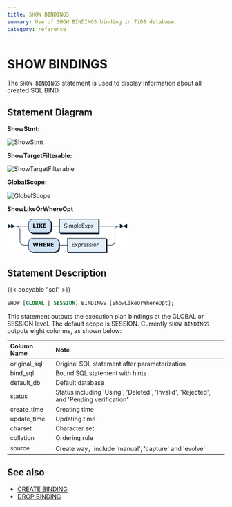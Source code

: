 ```yaml
---
title: SHOW BINDINGS
summary: Use of SHOW BINDINGS binding in TiDB database.
category: reference
---
```


# SHOW BINDINGS

The `SHOW BINDINGS` statement is used to display information about all created SQL BIND.

## Statement Diagram

**ShowStmt:**

![ShowStmt](/media/sqlgram/ShowStmt.png)

**ShowTargetFilterable:**

![ShowTargetFilterable](/media/sqlgram/ShowTargetFilterable.png)

**GlobalScope:**

![GlobalScope](/media/sqlgram/GlobalScope.png)

**ShowLikeOrWhereOpt**

![ShowLikeOrWhereOpt](/media/sqlgram/ShowLikeOrWhereOpt.png)

## Statement Description

{{< copyable "sql" >}}

```sql
SHOW [GLOBAL | SESSION] BINDINGS [ShowLikeOrWhereOpt];
```

This statement outputs the execution plan bindings at the GLOBAL or SESSION level. The default scope is SESSION. Currently `SHOW BINDINGS` outputs eight columns, as shown below:

| Column Name | Note |
| :-------- | :------------- |
| original_sql  |  Original SQL statement after parameterization |
| bind_sql | Bound SQL statement with hints |
| default_db | Default database |
| status | Status including 'Using', 'Deleted', 'Invalid', 'Rejected', and 'Pending verification'|
| create_time | Creating time |
| update_time | Updating time |
| charset | Character set |
| collation | Ordering rule |
| source | Create way，include 'manual', 'capture' and 'evolve' |

## See also

* [CREATE BINDING](/sql-statements/sql-statement-create-binding.md)
* [DROP BINDING](/sql-statements/sql-statement-drop-binding.md)
